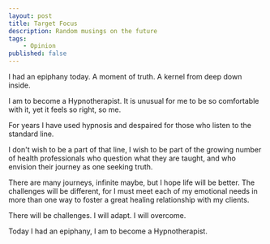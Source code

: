 ```yaml
---
layout: post
title: Target Focus
description: Random musings on the future
tags: 
    - Opinion
published: false
---
```


I had an epiphany today. A moment of truth. A kernel from deep down inside.

I am to become a Hypnotherapist. It is unusual for me to be so comfortable with it, yet it feels so right, so me.

For years I have used hypnosis and despaired for those who listen to the standard line.

I don't wish to be a part of that line, I wish to be part of the growing number of health professionals who question what they are taught, and who envision their journey as one seeking truth.

There are many journeys, infinite maybe, but I hope life will be better. The challenges will be different, for I must meet each of my emotional needs in more than one way to foster a great healing relationship with my clients.

There will be challenges. I will adapt. I will overcome.

Today I had an epiphany, I am to become a Hypnotherapist.
